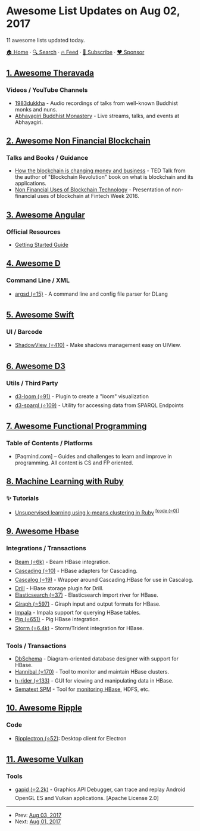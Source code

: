 # Awesome List Updates on Aug 02, 2017

11 awesome lists updated today.

[🏠 Home](/README.md) · [🔍 Search](https://www.trackawesomelist.com/search/) · [🔥 Feed](https://www.trackawesomelist.com/rss.xml) · [📮 Subscribe](https://trackawesomelist.us17.list-manage.com/subscribe?u=d2f0117aa829c83a63ec63c2f&id=36a103854c) · [❤️  Sponsor](https://github.com/sponsors/theowenyoung)



## [1. Awesome Theravada](/content/johnjago/awesome-theravada/README.md)

### Videos / YouTube Channels

*   [1983dukkha](https://www.youtube.com/user/1983dukkha/videos) - Audio recordings of talks from well-known Buddhist monks and nuns.
*   [Abhayagiri Buddhist Monastery](https://www.youtube.com/channel/UCFAuQ5fmYYVv5_Dim0EQpVA/videos) - Live streams, talks, and events at Abhayagiri.

## [2. Awesome Non Financial Blockchain](/content/machinomy/awesome-non-financial-blockchain/README.md)

### Talks and Books / Guidance

*   [How the blockchain is changing money and business](https://www.youtube.com/watch?v=Pl8OlkkwRpc) - TED Talk from the author of "Blockchain Revolution" book on what is blockchain and its applications.
*   [Non Financial Uses of Blockchain Technology](https://www.youtube.com/watch?v=GGCHaphRjoM) - Presentation of non-financial uses of blockchain at Fintech Week 2016.

## [3. Awesome Angular](/content/PatrickJS/awesome-angular/README.md)

### Official Resources

*   [Getting Started Guide](https://angular.io/guide/quickstart)

## [4. Awesome D](/content/dlang-community/awesome-d/README.md)

### Command Line / XML

*   [argsd (⭐15)](https://github.com/burner/argsd) - A command line and config file parser for DLang

## [5. Awesome Swift](/content/matteocrippa/awesome-swift/README.md)

### UI / Barcode

*   [ShadowView (⭐410)](https://github.com/PierrePerrin/ShadowView) - Make shadows management easy on UIView.

## [6. Awesome D3](/content/wbkd/awesome-d3/README.md)

### Utils / Third Party

*   [d3-loom (⭐91)](https://github.com/nbremer/d3-loom) - Plugin to create a "loom" visualization
*   [d3-sparql (⭐109)](https://github.com/zazuko/d3-sparql) - Utility for accessing data from SPARQL Endpoints

## [7. Awesome Functional Programming](/content/lucasviola/awesome-functional-programming/README.md)

### Table of Contents / Platforms

*   \[Paqmind.com] – Guides and challenges to learn and improve in programming. All content is CS and FP oriented.

## [8. Machine Learning with Ruby](/content/arbox/machine-learning-with-ruby/README.md)

### :sparkles: Tutorials

*   [Unsupervised learning using k-means clustering in Ruby](https://www.practicalai.io/unsupervised-learning-using-k-means-clustering-in-ruby/) <sup>\[[code (⭐0)](https://github.com/daugaard/example-kmeans-clustering)]</sup>

## [9. Awesome Hbase](/content/rayokota/awesome-hbase/README.md)

### Integrations / Transactions

*   [Beam (⭐6k)](https://github.com/apache/beam/tree/master/sdks/java/io/hbase) - Beam HBase integration.
*   [Cascading (⭐10)](https://github.com/Cascading/cascading.hbase) - HBase adapters for Cascading.
*   [Cascalog (⭐19)](https://github.com/sorenmacbeth/hbase-cascalog) - Wrapper around Cascading.HBase for use in Cascalog.
*   [Drill](https://drill.apache.org/docs/querying-hbase/) - HBase storage plugin for Drill.
*   [Elasticsearch (⭐37)](https://github.com/mallocator/Elasticsearch-HBase-River) - Elasticsearch import river for HBase.
*   [Giraph (⭐597)](https://github.com/apache/giraph/tree/trunk/giraph-hbase) - Giraph input and output formats for HBase.
*   [Impala](https://www.cloudera.com/documentation/enterprise/latest/topics/impala_hbase.html) - Impala support for querying HBase tables.
*   [Pig (⭐651)](https://github.com/apache/pig/tree/trunk/src/org/apache/pig/backend/hadoop/hbase) - Pig HBase integration.
*   [Storm (⭐6.4k)](https://github.com/apache/storm/tree/master/external/storm-hbase) - Storm/Trident integration for HBase.

### Tools / Transactions

*   [DbSchema](http://www.dbschema.com/index.html) - Diagram-oriented database designer with support for HBase.
*   [Hannibal (⭐170)](https://github.com/sentric/hannibal) - Tool to monitor and maintain HBase clusters.
*   [h-rider (⭐133)](https://github.com/NiceSystems/hrider) - GUI for viewing and manipulating data in HBase.
*   [Sematext SPM](http://sematext.com/spm) - Tool for [monitoring HBase](http://sematext.com/spm/integrations/hbase-monitoring), HDFS, etc.

## [10. Awesome Ripple](/content/vhpoet/awesome-ripple/README.md)

### Code

*   [Ripplectron (⭐52)](https://github.com/devjin0617/ripplectron): Desktop client for Electron

## [11. Awesome Vulkan](/content/vinjn/awesome-vulkan/README.md)

### Tools

*   [gapid (⭐2.2k)](https://github.com/google/gapid) - Graphics API Debugger, can trace and replay Android OpenGL ES and Vulkan applications. \[Apache License 2.0]

---

- Prev: [Aug 03, 2017](/content/2017/08/03/README.md)
- Next: [Aug 01, 2017](/content/2017/08/01/README.md)
